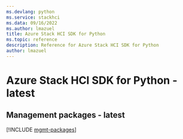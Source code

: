```yaml
---
ms.devlang: python
ms.service: stackhci
ms.data: 09/16/2022
ms.author: lmazuel
title: Azure Stack HCI SDK for Python
ms.topic: reference
description: Reference for Azure Stack HCI SDK for Python
author: lmazuel
---
```

# Azure Stack HCI SDK for Python - latest

## Management packages - latest
[!INCLUDE [mgmt-packages](stack-hci-mgmt-index.md)]